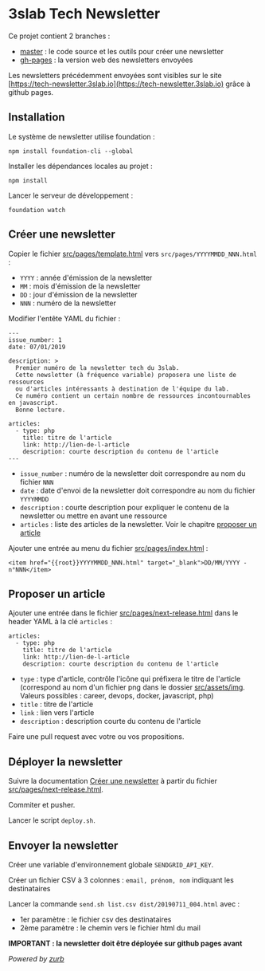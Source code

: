 # 3slab Tech Newsletter

Ce projet contient 2 branches :

* [master](https://github.com/3slab/tech-newsletter) : le code source et les outils pour créer une newsletter
* [gh-pages](https://github.com/3slab/tech-newsletter/tree/gh-pages) : la version web des newsletters envoyées

Les newsletters précédemment envoyées sont visibles sur le site [https://tech-newsletter.3slab.io](https://tech-newsletter.3slab.io) grâce à github pages.

## Installation

Le système de newsletter utilise foundation :

```
npm install foundation-cli --global
```

Installer les dépendances locales au projet :

```
npm install
```

Lancer le serveur de développement :

```
foundation watch
```

## Créer une newsletter

Copier le fichier [src/pages/template.html](https://github.com/3slab/tech-newsletter/blob/master/src/pages/template.html) vers `src/pages/YYYYMMDD_NNN.html` :

* `YYYY` : année d'émission de la newsletter
* `MM` : mois d'émission de la newsletter
* `DD` : jour d'émission de la newsletter
* `NNN` : numéro de la newsletter

Modifier l'entête YAML du fichier :

```
---
issue_number: 1
date: 07/01/2019

description: >
  Premier numéro de la newsletter tech du 3slab.
  Cette newsletter (à fréquence variable) proposera une liste de ressources
  ou d'articles intéressants à destination de l'équipe du lab.
  Ce numéro contient un certain nombre de ressources incontournables en javascript.
  Bonne lecture.

articles:
  - type: php
    title: titre de l'article
    link: http://lien-de-l-article
    description: courte description du contenu de l'article
---
```

* `issue_number` : numéro de la newsletter doit correspondre au nom du fichier `NNN`
* `date` : date d'envoi de la newsletter doit correspondre au nom du fichier `YYYYMMDD`
* `description` : courte description pour expliquer le contenu de la newsletter ou mettre en avant une ressource
* `articles` : liste des articles de la newsletter. Voir le chapitre [proposer un article](https://github.com/3slab/tech-newsletter#proposer-un-article)

Ajouter une entrée au menu du fichier [src/pages/index.html](https://github.com/3slab/tech-newsletter/blob/master/src/pages/index.html) :

```
<item href="{{root}}YYYYMMDD_NNN.html" target="_blank">DD/MM/YYYY - n°NNN</item>
```

## Proposer un article

Ajouter une entrée dans le fichier [src/pages/next-release.html](https://github.com/3slab/tech-newsletter/blob/master/src/pages/next-release.html) dans le header YAML à la clé `articles` :

```
articles:
  - type: php
    title: titre de l'article
    link: http://lien-de-l-article
    description: courte description du contenu de l'article
```

* `type` : type d'article, contrôle l'icône qui préfixera le titre de l'article (correspond au nom d'un fichier png dans le dossier [src/assets/img](https://github.com/3slab/tech-newsletter/tree/master/src/assets/img). Valeurs possibles : career, devops, docker, javascript, php)
* `title` : titre de l'article
* `link` : lien vers l'article
* `description` : description courte du contenu de l'article

Faire une pull request avec votre ou vos propositions.

## Déployer la newsletter

Suivre la documentation [Créer une newsletter](https://github.com/3slab/tech-newsletter#creer-une-newsletter) à partir du fichier [src/pages/next-release.html](https://github.com/3slab/tech-newsletter/blob/master/src/pages/next-release.html).

Commiter et pusher.

Lancer le script `deploy.sh`.

## Envoyer la newsletter

Créer une variable d'environnement globale `SENDGRID_API_KEY`.

Créer un fichier CSV à 3 colonnes : `email, prénom, nom` indiquant les destinataires

Lancer la commande `send.sh list.csv dist/20190711_004.html` avec :

* 1er paramètre : le fichier csv des destinataires
* 2ème paramètre : le chemin vers le fichier html du mail

**IMPORTANT : la newsletter doit être déployée sur github pages avant**

*Powered by [zurb](https://mailchimp.com)*
